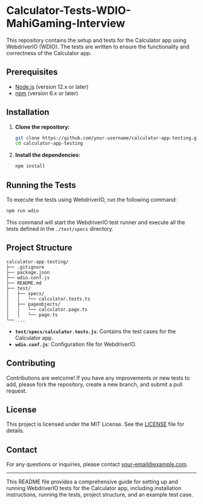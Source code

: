 # Calculator-Tests-WDIO-MahiGaming-Interview

This repository contains the setup and tests for the Calculator app using WebdriverIO (WDIO). The tests are written to ensure the functionality and correctness of the Calculator app.

## Prerequisites

- [Node.js](https://nodejs.org/) (version 12.x or later)
- [npm](https://www.npmjs.com/) (version 6.x or later)

## Installation

1. **Clone the repository:**

   ```bash
   git clone https://github.com/your-username/calculator-app-testing.git
   cd calculator-app-testing
   ```

2. **Install the dependencies:**

   ```bash
   npm install
   ```

## Running the Tests

To execute the tests using WebdriverIO, run the following command:

```bash
npm run wdio
```

This command will start the WebdriverIO test runner and execute all the tests defined in the `./test/specs` directory.

## Project Structure

```
calculator-app-testing/
├── .gitignore
├── package.json
├── wdio.conf.js
├── README.md
├── test/
│   ├── specs/
│   │   └── calculator.tests.ts
│   ├── pageobjects/
│   │   └── calculator.page.ts
│   │   └── page.ts
└── ...
```

- **`test/specs/calculator.tests.js`**: Contains the test cases for the Calculator app.
- **`wdio.conf.js`**: Configuration file for WebdriverIO.

## Contributing

Contributions are welcome! If you have any improvements or new tests to add, please fork the repository, create a new branch, and submit a pull request.

## License

This project is licensed under the MIT License. See the [LICENSE](LICENSE) file for details.

## Contact

For any questions or inquiries, please contact [your-email@example.com](mailto:your-email@example.com).

---

This README file provides a comprehensive guide for setting up and running WebdriverIO tests for the Calculator app, including installation instructions, running the tests, project structure, and an example test case.
